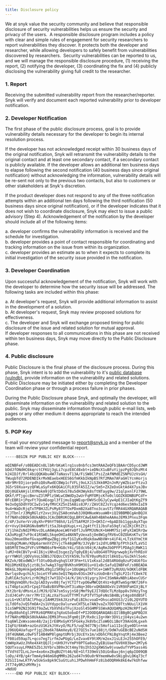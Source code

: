 ```yaml
---
title: Disclosure policy
---
```


We at snyk value the security community and believe that responsible disclosure of security vulnerabilities helps us ensure the security and privacy of the users.
​
A responsible disclosure program includes a policy with clear and simple rules of engagement for security researchers to report vulnerabilities they discover. It protects both the developer and researcher, while allowing developers to safely benefit from vulnerabilities discovered by researchers.
​
Security vulnerabilities can be reported to us, and we will manage the responsible disclosure procedure, (1) receiving the report, (2) notifying the developer, (3) coordinating the fix and (4) publicly disclosing the vulnerability giving full credit to the researcher.

### 1. Report

Receiving the submitted vulnerability report from the researcher/reporter.
Snyk will verify and document each reported vulnerability prior to developer notification.

### 2. Developer Notification

The first phase of the public disclosure process, goal is to provide vulnerability details necessary for the developer to begin its internal resolution process.

If the developer has not acknowledged receipt within 30 business days of the original notification, Snyk will retransmit the vulnerability details to the original contact and at least one secondary contact, if a secondary contact is publicly available. If the developer allows an additional ten business days to elapse following the second notification (40 business days since original notification) without acknowledging the information, vulnerability details will be re-sent not only to the previous two contacts, but also to customers or other stakeholders at Snyk's discretion.

If the product developer does not respond to any of the three notification attempts within an additional ten days following the third notification (50 business days since original notification), or if the developer indicates that it does not wish to coordinate disclosure, Snyk may elect to issue a public advisory (Step 4).
Acknowledgement of the notification by the developer should include all of the following items:

a. developer confirms the vulnerability information is received and the schedule for investigation.  
b. developer provides a point of contact responsible for coordinating and tracking information on the issue from within its organization.  
c. developer provides an estimate as to when it expects to complete its initial investigation of the security issue provided in the notification.  

### 3. Developer Coordination

Upon successful acknowledgement of the notification, Snyk will work with the developer to determine how the security issue will be addressed. The following tasks are included within this phase:

a. At developer's request, Snyk will provide additional information to assist in the development of a solution.  
b. At developer's request, Snyk may review proposed solutions for effectiveness.  
c. The developer and Snyk will exchange proposed timing for public disclosure of the issue and related solution for mutual approval.  
​
If developer responses to all communications in this phase are not received within ten business days, Snyk may move directly to the Public Disclosure phase.

### 4. Public disclosure

Public Disclosure is the final phase of the disclosure process. During this phase, Snyk intent is to add the vulnerability to it's [public database (vulndb)](https://snyk.io/vuln/), provide information on the vulnerability and related solutions. Public Disclosure may be initiated either by completing the Developer Coordination phase or through a process failure in prior phases.

During the Public Disclosure phase Snyk, and optimally the developer, will disseminate information on the vulnerability and related solution to the public. Snyk may disseminate information through public e-mail lists, web pages or any other medium it deems appropriate to reach the intended audiences.

### 5. PGP Key

E-mail your encrypted message to report@snyk.io and a member of the team will review your confidential report.
```
-----BEGIN PGP PUBLIC KEY BLOCK-----

mQINBFeF/s0BEADCn8LlbRrbKaKlrq1ss0nbfcs3mtRAAZeQFb1BAArCD5ycdJWM
bDdJfONdHC6kqrctCFKUj3gLi7cpzE8Cd8xbt+ieDNcX1uBFuYijpzPg9JQhzMt4
k24IDJf/Rrl4biQQKAbu4W77aNasvT13A/FiSW8ClPsiZzAfNMdEZSNPUJzVsGH/
TWuqbTd72RDENDIkrMxNEaebxHEES6GfmKkbIkNpBS7Rf2MAm7AFaGHlYcnHorjs
oBr9MrEOjiorpdhiQ8sRwdECBWp1cfVFLj9oLXJiS3kk0M2nJnM/yWZbiarFtzu3
3G5rS9Xua+yzQFWLaSyFx6KQGAiCFL035FA5IZ/w/Sm5+ZXZeDxGktAd4X7yaJBv
DDj0GEkAHjslXYMokm9jQTktDdxS78u5dH3Wyk8sftNTayg9w/21qlpxnlFz79WL
QKkf/PTjgccBmruZ3lMPlzSWLwCOWdDy2wUrFqMfOMjcKfo0clGOZK8DNBUPCdf+
0FcEBR1+jPqvFt7QoAEoqpl3fIjmuIqgWEuprDWVScDGJyCyw4pE1CJIaQtKgZf9
9e3xOgSDdhYOCIwIv14yfMVCXZ5nI5A8is8JP//ZAVC8ZJsYcqz4d6es5N9xIaI9
9u4+WaDcRjqTxTPBHJZLPsMy83TTOxPDxmB2Xa8Tno3cavSTzfRR44GXRQARAQAB
tCJTbnlrJ3MgRGlzY2xvc3VyZSA8cmVwb3J0QHNueWsuaW8+iQI9BBMBCgAnBQJX
hf7NAhsDBQkS0UkABQsJCAcDBRUKCQgLBRYCAwEAAh4BAheAAAoJEM9JPnxu3Fqm
C/4P/3uYerVrz8yXhrP9hYT98hX/1zST5AFM2FJ3+QK5Ir+6pAD3b11ggsAyXTqo
dr+VvyC04GRGNv8mMVfitSaJbkqUXupL++L2g4tftI1JbsFaS9qf/aIZKjCRtZti
iYj1hmZsNd2FMUvcDLuA6WqAoeLW6YeDflJu9PMJUNcK+bHHM75zj4FyX1WIRrQw
CA3oMzgE7vF9c41RSWEL5kqeOHIa4NXNTyUexa5jOe8W1gfRV6vC0ZObKnKTv/SH
Hau20mueObefGvapoMRqwZBgjzHyf1GIyKxd6qkdawNbVW+s4iF4L+LTzkXYmCtH
UsU6gCMuWn/KDp6armnhYZYvjcTk48gWFN/3JVyBr1s2dYL6MB7pfPth1kfLaVSI
bB5MfETHe2FVFcVFMW86sFN+HG8cY4i/SEdcV04jK/AqRmJbOPFPlPDAg3jRWK11
luMJ+0kCBV7y+AlI6jviNhxE3sgezZyTq0yEBj4/u8bG40TPUqrwwpbjXvYhREoV
grrYWKUljQOVyVoLSOBSJ7EQUcCVSYA59LTo7EY0yoMsO1tl8kUIu/Gu3khl5o4c
KKZvk/0EodWNJrflOtu0Qu0vghqSlXF3Fm+tLV1xKxal2d8S4RUdq0zuP24G6fGv
RQiDMzKEQy5jzt8L5x7wAg37qgYBVKhsH9M3O1u+U1xBcSafuQINBFeF/s0BEADA
N6kGL30pHnkgeQ4ORLd9g1z5R9glo+1OUqWqa7bTVCe+1WHT3yRUUU/kOKKldFBK
Dwrlqs0vgchLhj3oietYFaHo3eQ1TWpUv03Gv2KFszUoDnBrcTq5LP2IcfC8ek7E
ZuRlEAc5yXrLzrRCMgIt7wYIDZ+14/K/1H/c91ygryJU+C3SmNAvNBhiAbevCUSr
B290gVmQ0h/6v2plAD3yvv08jfwjYCTIftvpO6wMWCQt4Vz+8gRTwmSgrNKf26Fn
siT46ptaiK5rCpq1fOaBzBXVPNnzHT3iaNq+30brxQKBA8OxVc1VR9XPaHIXjBLY
/Kt2br8/dMsnLeJ/MJ9/Q7A7sm5syjnS8jMmf9yEJI7dQOcTLMz8pp8v3VHzyTng
ZcdJ4CePr/mrr7MrIIjALzXa7SuxUTTYMlYuP3fVT5pFoNsSB4BLyt4gs0XdBSFl
ozLG+VKlOTAClPhqczIAHMJ5k6JXzsPuEiBIkcvoaD+OhscaOXGS3/2i0L2QYUTO
iLTdOfoJvQSfmOA+2s1UYdypcOalurwvCHT5Le7AN3vaZx7DO7E0TtsNUuilX1VH
51sSWP9ZN23G91f9aZwLYbXVhEoTFujXzoSl45GHMFSSWxAQUQAMpzH2NcRPfjwG
Fu0p88ohEglJPFRz6QPRNtq7qXoG5oboDf+PI2OODQARAQABiQIlBBgBCgAPBQJX
hf7NAhsMBQkS0UkAAAoJEM9JPnxu3Fqm0jIP/Rx0ciIq+XWr3DVizjU4yxi4u2wn
fsq6WlZxWxsomn48/2ajIrE8MxGyKY5FGekyJk8VbcZloW6Oi1BoY39AnG9Lgxeh
IIqFU/6kWk+azGnzU1KzkJtKvyO/RLF5/uqC9d77Njc5Hofia11IojEye0Dln+nm
1J96UQ4UafuprfjgjZ0o6k78AmXey8/E27QI5s7ue188jt/DdW7uGEBcBE2uNdSH
j8f4GNAWLc0wFSf14B4WP8lgmptUMrbj3UcEYx1m/xDbhCFNiBgYnqtRj4e3Bee2
Yf08id59ap7L+qco7eg7irfmJwPUgG/LeZvax6Y9tXM/m2oxJ1sLEJn255hOFE9/
CmWHpXwUzJhRe4X4tQQJlj+UH9JYvYmPY0PTGa0asZyEBiUaefGV0X03bw+2M7y6
5QUTxsuyLFMAE5Zb1JUYbru3B9x3Ct4my78sIh532gXWGSw9jvuwdufYVP5ass4G
tTVdYd7ILnLJo+4xo6nxZ6qBUZYt46/6E+Glf339mVi5OiGnBaxj6njq6pIO09QB
loDy/4YB/g4rTmm4y946mG0qMMRs262ud47n9Ou0rNYmemHw0xSNigOvLOKq73cf
XZG1I1nwLKTP/w5UeSx8pk9CSuGtLuhiJPDwhhHmFFz8ibdOQRHk8kE4w7kUhfww
JtT74y0R2sMYMxjs
=NdUO
-----END PGP PUBLIC KEY BLOCK-----
```
